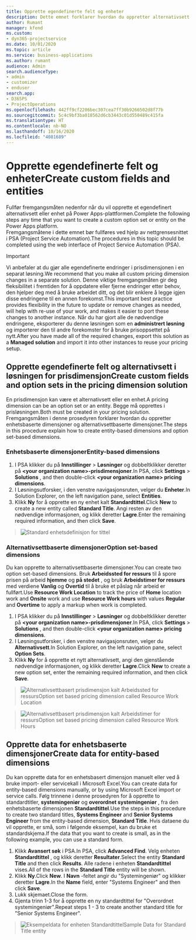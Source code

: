```yaml
---
title: Opprette egendefinerte felt og enheter
description: Dette emnet forklarer hvordan du oppretter alternativsett og enheter i din egen løsning på Power Apps-plattformen.
author: Rumant
manager: kfend
ms.custom:
- dyn365-projectservice
ms.date: 10/01/2020
ms.topic: article
ms.service: business-applications
ms.author: rumant
audience: Admin
search.audienceType:
- admin
- customizer
- enduser
search.app:
- D365PS
- ProjectOperations
ms.openlocfilehash: 442ff9cf2206bec307cea7ff30b9266502d8f77b
ms.sourcegitcommit: 5c4c9bf3ba018562d6cb3443c01d550489c415fa
ms.translationtype: HT
ms.contentlocale: nb-NO
ms.lasthandoff: 10/16/2020
ms.locfileid: "4081689"
---
```

# <a name="create-custom-fields-and-entities"></a><span data-ttu-id="cd8ae-103">Opprette egendefinerte felt og enheter</span><span class="sxs-lookup"><span data-stu-id="cd8ae-103">Create custom fields and entities</span></span> 

<span data-ttu-id="cd8ae-104">Fullfør fremgangsmåten nedenfor når du vil opprette et egendefinert alternativsett eller enhet på Power Apps-plattformen.</span><span class="sxs-lookup"><span data-stu-id="cd8ae-104">Complete the following steps any time that you want to create a custom option set or entity on the Power Apps platform.</span></span>  
<span data-ttu-id="cd8ae-105">Fremgangsmåtene i dette emnet bør fullføres ved hjelp av nettgrensesnittet i PSA (Project Service Automation).</span><span class="sxs-lookup"><span data-stu-id="cd8ae-105">The procedures in this topic should be completed using the web interface of Project Service Automation (PSA).</span></span>

> [!IMPORTANT]
> <span data-ttu-id="cd8ae-106">Vi anbefaler at du gjør alle egendefinerte endringer i prisdimensjonen i en separat løsning.</span><span class="sxs-lookup"><span data-stu-id="cd8ae-106">We recommend that you make all custom pricing dimension changes in a separate solution.</span></span> <span data-ttu-id="cd8ae-107">Denne viktige fremgangsmåten gir deg fleksibilitet i fremtiden for å oppdatere eller fjerne endringer etter behov, den hjelper deg med å bruke arbeidet ditt, og det blir enklere å legge igjen disse endringene til en annen forekomst.</span><span class="sxs-lookup"><span data-stu-id="cd8ae-107">This important best practice provides flexibility in the future to update or remove changes as needed, will help with re-use of your work, and makes it easier to port these changes to another instance.</span></span> <span data-ttu-id="cd8ae-108">Når du har gjort alle de nødvendige endringene, eksporterer du denne løsningen som en **administrert løsning** og importerer den til andre forekomster for å bruke prisoppsettet på nytt.</span><span class="sxs-lookup"><span data-stu-id="cd8ae-108">After you have made all of the required changes, export this solution as a **Managed solution** and import it into other instances to reuse your pricing setup.</span></span>

  
## <a name="create-custom-fields-and-option-sets-in-the-pricing-dimension-solution"></a><span data-ttu-id="cd8ae-109">Opprette egendefinerte felt og alternativsett i løsningen for prisdimensjon</span><span class="sxs-lookup"><span data-stu-id="cd8ae-109">Create custom fields and option sets in the pricing dimension solution</span></span>

<span data-ttu-id="cd8ae-110">En prisdimensjon kan være et alternativsett eller en enhet.</span><span class="sxs-lookup"><span data-stu-id="cd8ae-110">A pricing dimension can be an option set or an entity.</span></span> <span data-ttu-id="cd8ae-111">Begge må opprettes i prisløsningen.</span><span class="sxs-lookup"><span data-stu-id="cd8ae-111">Both must be created in your pricing solution.</span></span> <span data-ttu-id="cd8ae-112">Fremgangsmåten i denne prosedyren forklarer hvordan du oppretter enhetsbaserte dimensjoner og alternativsettbaserte dimensjoner.</span><span class="sxs-lookup"><span data-stu-id="cd8ae-112">The steps in this procedure explain how to create entity-based dimensions and option set-based dimensions.</span></span>

### <a name="entity-based-dimensions"></a><span data-ttu-id="cd8ae-113">Enhetsbaserte dimensjoner</span><span class="sxs-lookup"><span data-stu-id="cd8ae-113">Entity-based dimensions</span></span>

1. <span data-ttu-id="cd8ae-114">I PSA klikker du på **Innstillinger** > **Løsninger** og dobbeltklikker deretter på **\<your organization name>-prisdimensjoner**.</span><span class="sxs-lookup"><span data-stu-id="cd8ae-114">In PSA, click **Settings** > **Solutions** , and then double-click **\<your organization name> pricing dimensions**.</span></span>
2. <span data-ttu-id="cd8ae-115">I Løsningsutforsker, i den venstre navigasjonsruten, velger du **Enheter**.</span><span class="sxs-lookup"><span data-stu-id="cd8ae-115">In Solution Explorer, on the left navigation pane, select **Entities**.</span></span>
3. <span data-ttu-id="cd8ae-116">Klikk **Ny** for å opprette en ny enhet kalt **Standardtittel**.</span><span class="sxs-lookup"><span data-stu-id="cd8ae-116">Click **New** to create a new entity called **Standard Title**.</span></span> <span data-ttu-id="cd8ae-117">Angi resten av den nødvendige informasjonen, og klikk deretter **Lagre**.</span><span class="sxs-lookup"><span data-stu-id="cd8ae-117">Enter the remaining required information, and then click **Save**.</span></span>

> ![Standard enhetsdefinisjon for tittel](media/Standard-Title-entity-definition.png)


### <a name="option-set-based-dimensions"></a><span data-ttu-id="cd8ae-119">Alternativsettbaserte dimensjoner</span><span class="sxs-lookup"><span data-stu-id="cd8ae-119">Option set-based dimensions</span></span> 
<span data-ttu-id="cd8ae-120">Du kan opprette to alternativsettbaserte dimensjoner.</span><span class="sxs-lookup"><span data-stu-id="cd8ae-120">You can create two option set-based dimensions.</span></span> <span data-ttu-id="cd8ae-121">Bruk **Arbeidssted for ressurs** til å spore prisen på arbeid **hjemme** og **på stedet** , og bruk **Arbeidstimer for ressurs** med verdiene **Vanlig** og **Overtid** til å bruke et påslag når arbeid er fullført.</span><span class="sxs-lookup"><span data-stu-id="cd8ae-121">Use **Resource Work Location** to track the price of **Home** location work and **Onsite** work and use **Resource Work hours** with values **Regular** and **Overtime** to apply a markup when work is completed.</span></span>


1. <span data-ttu-id="cd8ae-122">I PSA klikker du på **Innstillinger** > **Løsninger** og dobbeltklikker deretter på **\<your organization name>-prisdimensjoner**.</span><span class="sxs-lookup"><span data-stu-id="cd8ae-122">In PSA, click **Settings** > **Solutions** , and then double-click  **\<your organization name> pricing dimensions**.</span></span> 
2. <span data-ttu-id="cd8ae-123">I Løsningsutforsker, i den venstre navigasjonsruten, velger du **Alternativsett**.</span><span class="sxs-lookup"><span data-stu-id="cd8ae-123">In Solution Explorer, on the left navigation pane, select  **Option Sets**.</span></span> 
3. <span data-ttu-id="cd8ae-124">Klikk **Ny** for å opprette et nytt alternativsett, angi den gjenstående nødvendige informasjonen, og klikk deretter **Lagre**.</span><span class="sxs-lookup"><span data-stu-id="cd8ae-124">Click **New** to create a new option set, enter the remaining required information, and then click **Save**.</span></span>

> ![<span data-ttu-id="cd8ae-125">Alternativsettbasert prisdimensjon kalt Arbeidssted for ressurs</span><span class="sxs-lookup"><span data-stu-id="cd8ae-125">Option set based pricing dimension called Resource Work Location</span></span> ](media/Option-set-PD-called-Resource-Work-Location.png)

> ![<span data-ttu-id="cd8ae-126">Alternativsettbasert prisdimensjon kalt Arbeidstimer for ressurs</span><span class="sxs-lookup"><span data-stu-id="cd8ae-126">Option set based pricing dimension called Resource Work Hours</span></span> ](media/Option-set-PD-called-Resource-Work-Hours.PNG)


## <a name="create-data-for-entity-based-dimensions"></a><span data-ttu-id="cd8ae-127">Opprette data for enhetsbaserte dimensjoner</span><span class="sxs-lookup"><span data-stu-id="cd8ae-127">Create data for entity-based dimensions</span></span>

<span data-ttu-id="cd8ae-128">Du kan opprette data for en enhetsbasert dimensjon manuelt eller ved å bruke import- eller servicekall i Microsoft Excel.</span><span class="sxs-lookup"><span data-stu-id="cd8ae-128">You can create data for entity-based dimensions manually, or by using Microsoft Excel import or service calls.</span></span> <span data-ttu-id="cd8ae-129">Følg trinnene i denne prosedyren for å opprette to standardtitler, **systemingeniør** og **overordnet systemingeniør** , fra den enhetsbaserte dimensjonen **Standardtittel**.</span><span class="sxs-lookup"><span data-stu-id="cd8ae-129">Use the steps in this procedure to create two standard titles, **Systems Engineer** and **Senior Systems Engineer** from the entity-based dimension, **Standard Title**.</span></span> <span data-ttu-id="cd8ae-130">Hvis dataene du vil opprette, er små, som i følgende eksempel, kan du bruke et standardskjema.</span><span class="sxs-lookup"><span data-stu-id="cd8ae-130">If the data that you want to create is small, as in the following example, you can use a standard form.</span></span>

1. <span data-ttu-id="cd8ae-131">Klikk **Avansert søk** i PSA.</span><span class="sxs-lookup"><span data-stu-id="cd8ae-131">In PSA, click **Advanced Find**.</span></span> <span data-ttu-id="cd8ae-132">Velg enheten **Standardtittel** , og klikk deretter **Resultater**.</span><span class="sxs-lookup"><span data-stu-id="cd8ae-132">Select the entity **Standard Title** and then click **Results**.</span></span> <span data-ttu-id="cd8ae-133">Alle radene i enheten **Standardtittel** vises.</span><span class="sxs-lookup"><span data-stu-id="cd8ae-133">All of the rows in the **Standard Title** entity will be shown.</span></span>
2. <span data-ttu-id="cd8ae-134">Klikk **Ny**.</span><span class="sxs-lookup"><span data-stu-id="cd8ae-134">Click **New**.</span></span> <span data-ttu-id="cd8ae-135">I **Navn** -feltet angir du "Systemingeniør" og klikker deretter **Lagre**.</span><span class="sxs-lookup"><span data-stu-id="cd8ae-135">In the **Name** field, enter "Systems Engineer" and then click **Save**.</span></span>
3. <span data-ttu-id="cd8ae-136">Lukk skjemaet.</span><span class="sxs-lookup"><span data-stu-id="cd8ae-136">Close the form.</span></span> 
4. <span data-ttu-id="cd8ae-137">Gjenta trinn 1-3 for å opprette en ny standardtittel for "Overordnet systemingeniør".</span><span class="sxs-lookup"><span data-stu-id="cd8ae-137">Repeat steps 1 - 3 to create another standard title for "Senior Systems Engineer".</span></span>

> ![<span data-ttu-id="cd8ae-138">Eksempeldata for enheten Standardtittel</span><span class="sxs-lookup"><span data-stu-id="cd8ae-138">Sample Data for Standard Title entity</span></span> ](media/ST-data.png)


